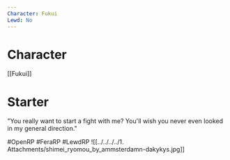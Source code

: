 ```yaml
---
Character: Fukui
Lewd: No
---
```

# Character
[[Fukui]]

# Starter
"You really want to start a fight with me? You'll wish you never even looked in my general direction."

#OpenRP #FeraRP #LewdRP 
![[../../../../1. Attachments/shimei_ryomou_by_ammsterdamn-dakykys.jpg]]